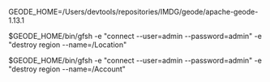 GEODE_HOME=/Users/devtools/repositories/IMDG/geode/apache-geode-1.13.1

$GEODE_HOME/bin/gfsh -e "connect --user=admin --password=admin" -e "destroy region --name=/Location" 

$GEODE_HOME/bin/gfsh -e "connect --user=admin --password=admin" -e "destroy region --name=/Account"
